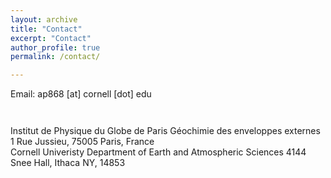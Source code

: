 ```yaml
---
layout: archive
title: "Contact"
excerpt: "Contact"
author_profile: true
permalink: /contact/

---
```

Email: ap868 [at] cornell [dot] edu
<p style="font-size:300%;">
<p style="text-align:left;">
    Institut de Physique du Globe de Paris
    Géochimie des enveloppes externes
    1 Rue Jussieu, 75005 Paris, France  
    <span style="float:right;">
    Cornell Univeristy
    Department of Earth and Atmospheric Sciences
    4144 Snee Hall, Ithaca NY, 14853
    </span>
</p>
</p>

